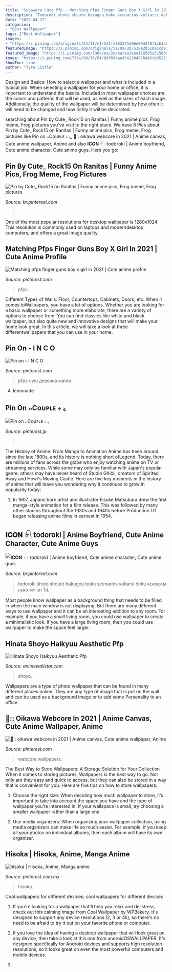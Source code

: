 ```yaml
---
title: "Sugawara Cute Pfp ~ Matching Pfps Finger Guns Boy X Girl In 2021"
description: "Todoroki shoto shouto bakugou boku scenarios voltarsi deku ᴀᴄᴀᴅᴇᴍɪᴀ ʜᴇʀᴏ ᴍʏ เสา ไฟ"
date: "2022-04-17"
categories:
- "Best Wallpaper"
tags: ["Best Wallpaper"]
images:
- "https://i.pinimg.com/originals/54/1f/e1/541fe162375d06e09d4f8f1cb1ab606b.jpg"
featuredImage: "https://i.pinimg.com/originals/51/9a/2b/519a2b510accd91371f5ce987f92ecb0.png"
featured_image: "https://i.pinimg.com/736x/ea/2e/ea/ea2eea118585a515660665e0b224f827.jpg"
image: "https://i.pinimg.com/736x/98/f6/04/98f604ae47e21b497b845cb0523f31f5.jpg"
ShowToc: true
author: "Tyra Little"
---
```



Design and Basics: How to select a wallpaper and what is included in a typical job.
When selecting a wallpaper for your home or office, it is important to understand the basics. Included in most wallpaper choices are the colors and patterns that will be used, as well as the sizes of each image. Additionally, the quality of the wallpaper will be determined by how often it will need to be changed and how richly it will be decorated.

	

		
searching about Pin by Cute_ Rock15 on Ranitas | Funny anime pics, Frog meme, Frog pictures you've visit to the right place. We have 8 Pics about Pin by Cute_ Rock15 on Ranitas | Funny anime pics, Frog meme, Frog pictures like Pin on ៸៸Cᴏᴜᴘʟᴇ﹢៹, 🍙:: oikawa webcore in 2021 | Anime canvas, Cute anime wallpaper, Anime and also 𝐈𝐂𝐎𝐍 𓍯 𝗍𝗈𝖽𝗈𝗋𝗈𝗄𝗂 | Anime boyfriend, Cute anime character, Cute anime guys. Here you go:
		
    
## Pin By Cute_ Rock15 On Ranitas | Funny Anime Pics, Frog Meme, Frog Pictures

<img loading=lazy src="https://i.pinimg.com/originals/80/c8/9a/80c89a9c90706018de46dbeec5acd278.jpg" onerror="this.onerror=null;this.src='https://tse1.mm.bing.net/th?id=OIP.pBElBPt4ZdZt1eiRfgitwwHaE6&amp;pid=15.1';" alt="Pin by Cute_ Rock15 on Ranitas | Funny anime pics, Frog meme, Frog pictures">

_Source: br.pinterest.com_

>. 

	

One of the most popular resolutions for desktop wallpaper is 1280x1024. This resolution is commonly used on laptops and moderndesktop computers, and offers a great image quality.

    
## Matching Pfps Finger Guns Boy X Girl In 2021 | Cute Anime Profile

<img loading=lazy src="https://i.pinimg.com/736x/ea/2e/ea/ea2eea118585a515660665e0b224f827.jpg" onerror="this.onerror=null;this.src='https://tse1.mm.bing.net/th?id=OIP.Teq-AJqQw0mInYk857CgegHaPJ&amp;pid=15.1';" alt="Matching pfps finger guns boy x girl in 2021 | Cute anime profile">

_Source: pinterest.com_

>pfps. 

	

Different Types of Walls: Floor, Countertops, Cabinets, Doors, etc.
When it comes toWallpapers, you have a lot of options. Whether you are looking for a basic wallpaper or something more elaborate, there are a variety of options to choose from. You can find classics like white and black wallpaper, but also quite new and innovative designs that will make your home look great. In this article, we will take a look at three differentwallpapers that you can use in your home.

    
## Pin On - I N C O

<img loading=lazy src="https://i.pinimg.com/originals/51/9a/2b/519a2b510accd91371f5ce987f92ecb0.png" onerror="this.onerror=null;this.src='https://tse2.mm.bing.net/th?id=OIP.Wk4y9MJOaKAWpJEP5DDeigHaHa&amp;pid=15.1';" alt="Pin on - I N C O">

_Source: pinterest.com_

>pfps uwu девочка манга. 

	

4. lemonade 

    
## Pin On ៸៸Cᴏᴜᴘʟᴇ﹢៹

<img loading=lazy src="https://i.pinimg.com/originals/cd/39/cd/cd39cdea51ebc3bc65dea7ca20868cfb.jpg" onerror="this.onerror=null;this.src='https://tse2.mm.bing.net/th?id=OIP.w8RdNroPk5WITmcuFegaWQHaHa&amp;pid=15.1';" alt="Pin on ៸៸Cᴏᴜᴘʟᴇ﹢៹">

_Source: pinterest.jp_

>. 

	

The History of Anime: From Manga to Animation
Anime has been around since the late 1800s, and its history is nothing short ofLegend. Today, there are millions of fans across the globe who enjoy watching anime on TV or streaming services. While some may only be familiar with Japan's popular genre, others may have never heard of Studio Ghibli, creators of Spirited Away and Howl's Moving Castle. Here are five key moments in the history of anime that will leave you wondering why it continues to grow in popularity today:
1) In 1907, Japans born artist and illustrator Eisuke Matsubara drew the first manga-style animation for a film release. This was followed by many other studios throughout the 1930s and 1940s before Production I.G began releasing anime films in earnest in 1954.

    
## 𝐈𝐂𝐎𝐍 𓍯 𝗍𝗈𝖽𝗈𝗋𝗈𝗄𝗂 | Anime Boyfriend, Cute Anime Character, Cute Anime Guys

<img loading=lazy src="https://i.pinimg.com/736x/0b/b8/ac/0bb8ac23532cb676a8c7d5f5a895aab1.jpg" onerror="this.onerror=null;this.src='https://tse4.mm.bing.net/th?id=OIP.2w6FnIlnqr1bPIQDmOVtawHaHa&amp;pid=15.1';" alt="𝐈𝐂𝐎𝐍 𓍯 𝗍𝗈𝖽𝗈𝗋𝗈𝗄𝗂 | Anime boyfriend, Cute anime character, Cute anime guys">

_Source: br.pinterest.com_

>todoroki shoto shouto bakugou boku scenarios voltarsi deku ᴀᴄᴀᴅᴇᴍɪᴀ ʜᴇʀᴏ ᴍʏ เสา ไฟ. 

	

Most people know wallpaper as a background thing that needs to be filled in when the main window is not displaying. But there are many different ways to use wallpaper and it can be an interesting addition to any room. For example, if you have a small living room, you could use wallpaper to create a minimalistic look. If you have a large living room, then you could use wallpaper to make the space feel larger.

    
## Hinata Shoyo Haikyuu Aesthetic Pfp

<img loading=lazy src="https://i.pinimg.com/originals/54/1f/e1/541fe162375d06e09d4f8f1cb1ab606b.jpg" onerror="this.onerror=null;this.src='https://tse2.mm.bing.net/th?id=OIP.l4yyZLY1xZfrefu6Z2V32wHaHa&amp;pid=15.1';" alt="Hinata Shoyo Haikyuu Aesthetic Pfp">

_Source: animewallstar.com_

>shoyo. 

	



Wallpapers are a type of photo wallpaper that can be found in many different places online. They are any type of image that is put on the wall and can be used as a background image or to add some Personality to an office.

    
## 🍙:: Oikawa Webcore In 2021 | Anime Canvas, Cute Anime Wallpaper, Anime

<img loading=lazy src="https://i.pinimg.com/originals/9a/e1/aa/9ae1aaa67936525105e536de88928bbc.jpg" onerror="this.onerror=null;this.src='https://tse3.mm.bing.net/th?id=OIP.Pom69ja_sNByCcFJwCIGOAHaHa&amp;pid=15.1';" alt="🍙:: oikawa webcore in 2021 | Anime canvas, Cute anime wallpaper, Anime">

_Source: pinterest.com_

>webcore wallpapers. 

	

The Best Way to Store Wallpapers: A Storage Solution for Your Collection
When it comes to storing pictures, Wallpapers is the best way to go. Not only are they easy and quick to access, but they can also be stored in a way that is convenient for you. Here are five tips on how to store wallpapers:
1) Choose the right size: When deciding how much wallpaper to store, it’s important to take into account the space you have and the type of wallpaper you’re interested in. If your wallspace is small, try choosing a smaller wallpaper rather than a large one.

2) Use media organizers: When organizing your wallpaper collection, using media organizers can make life so much easier. For example, if you keep all your photos on individual albums, then each album will have its own organizer.

    
## Hisoka | Hisoka, Anime, Manga Anime

<img loading=lazy src="https://i.pinimg.com/736x/98/f6/04/98f604ae47e21b497b845cb0523f31f5.jpg" onerror="this.onerror=null;this.src='https://tse1.mm.bing.net/th?id=OIP.Fn75Zs0P_sXqca7HsSVhOgHaHa&amp;pid=15.1';" alt="hisoka | Hisoka, Anime, Manga anime">

_Source: pinterest.com.mx_

>hisoka. 

	

Cool wallpapers for different devices:
cool wallpapers for different devices 

1. If you're looking for a wallpaper that'll help you relax and de-stress, check out this calming image from Cool Wallpaper by WPBakery. It's designed to support any device resolutions (2, 3 or 4k), so there's no need to be afraid to try it out on your favorite phone or computer.

2. If you love the idea of having a desktop wallpaper that will look great on any device, then take a look at this one from androidOSWALLPAPER. It's designed specifically for Android devices and supports high resolution resolutions, so it looks great on even the most powerful computers and mobile devices.

3.

